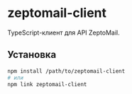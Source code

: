 # zeptomail-client

TypeScript-клиент для API ZeptoMail.

## Установка

```bash
npm install /path/to/zeptomail-client
# или
npm link zeptomail-client
